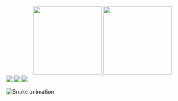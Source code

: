 
<div align="center">
  <a href="https://github.com/caiosilvestre">
  <img height="180em" src="https://github-readme-stats.vercel.app/api?username=caiosilvestre&show_icons=true&theme=dracula&include_all_commits=true&count_private=true"/>
  <img height="180em" src="https://github-readme-stats.vercel.app/api/top-langs/?username=caiosilvestre&layout=compact&langs_count=7&theme=dracula"/>
</div>
<div> 
  <a href="https://www.instagram.com/caio.imperial/" target="_blank"><img src="https://img.shields.io/badge/-Instagram-%23E4405F?style=for-the-badge&logo=instagram&logoColor=white" target="_blank"></a>
  <a href = "mailto:scaioimperial@gmai.com"><img src="https://img.shields.io/badge/-Gmail-%23333?style=for-the-badge&logo=gmail&logoColor=white" target="_blank"></a>
  <a href="https://www.linkedin.com/in/rafaella-ballerini-45875016a" target="_blank"><img src="https://img.shields.io/badge/-LinkedIn-%230077B5?style=for-the-badge&logo=linkedin&logoColor=white" target="_blank"></a> 
 
  ![Snake animation](https://github.com/caiosilvestre/caiosilvestre/blob/output/github-contribution-grid-snake.svg)
 
</div>
